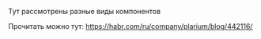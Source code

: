 Тут рассмотрены разные виды компонентов

Прочитать можно тут:
https://habr.com/ru/company/plarium/blog/442116/
